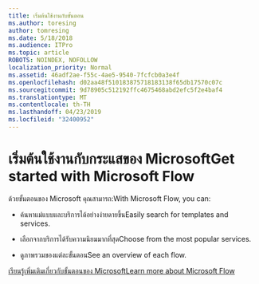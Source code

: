 ```yaml
---
title: เริ่มต้นใช้งานกับขั้นตอน
ms.author: toresing
author: tomresing
ms.date: 5/18/2018
ms.audience: ITPro
ms.topic: article
ROBOTS: NOINDEX, NOFOLLOW
localization_priority: Normal
ms.assetid: 46adf2ae-f55c-4ae5-9540-7fcfcb0a3e4f
ms.openlocfilehash: d02aa48f510183875718183138f65db17570c07c
ms.sourcegitcommit: 9d78905c512192ffc4675468abd2efc5f2e4baf4
ms.translationtype: MT
ms.contentlocale: th-TH
ms.lasthandoff: 04/23/2019
ms.locfileid: "32400952"
---
```

# <a name="get-started-with-microsoft-flow"></a><span data-ttu-id="47fcf-102">เริ่มต้นใช้งานกับกระแสของ Microsoft</span><span class="sxs-lookup"><span data-stu-id="47fcf-102">Get started with Microsoft Flow</span></span>

<span data-ttu-id="47fcf-103">ด้วยขั้นตอนของ Microsoft คุณสามารถ:</span><span class="sxs-lookup"><span data-stu-id="47fcf-103">With Microsoft Flow, you can:</span></span>
  
- <span data-ttu-id="47fcf-104">ค้นหาแม่แบบและบริการได้อย่างง่ายดายขึ้น</span><span class="sxs-lookup"><span data-stu-id="47fcf-104">Easily search for templates and services.</span></span>
    
- <span data-ttu-id="47fcf-105">เลือกจากบริการได้รับความนิยมมากที่สุด</span><span class="sxs-lookup"><span data-stu-id="47fcf-105">Choose from the most popular services.</span></span>
    
- <span data-ttu-id="47fcf-106">ดูภาพรวมของแต่ละขั้นตอน</span><span class="sxs-lookup"><span data-stu-id="47fcf-106">See an overview of each flow.</span></span>
    
[<span data-ttu-id="47fcf-107">เรียนรู้เพิ่มเติมเกี่ยวกับขั้นตอนของ Microsoft</span><span class="sxs-lookup"><span data-stu-id="47fcf-107">Learn more about Microsoft Flow</span></span>](https://go.microsoft.com/fwlink/?linkid=874446)
  

